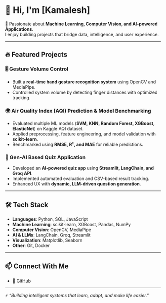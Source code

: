 # 👋 Hi, I'm [Kamalesh]

🚀 Passionate about **Machine Learning, Computer Vision, and AI-powered Applications**.  
I enjoy building projects that bridge data, intelligence, and user experience.  

---

## 🔥 Featured Projects  

### 🎚️ Gesture Volume Control  
- Built a **real-time hand gesture recognition system** using OpenCV and MediaPipe.  
- Controlled system volume by detecting finger distances with optimized tracking.
<!-- [🎥 Demo Video](https://www.youtube.com/watch?v=9iEPzbG-xLE&list=PLMoSUbG1Q_r8jFS04rot-3NzidnV54Z2q)  -->

### 🌍 Air Quality Index (AQI) Prediction & Model Benchmarking  
- Evaluated multiple ML models (**SVM, KNN, Random Forest, XGBoost, ElasticNet**) on Kaggle AQI dataset.  
- Applied preprocessing, feature engineering, and model validation with **scikit-learn**.  
- Benchmarked using **RMSE, R², and MAE** for reliable predictions.  

### 🤖 Gen-AI Based Quiz Application  
- Developed an **AI-powered quiz app** using **Streamlit, LangChain, and Groq API**.  
- Implemented automated evaluation and CSV-based result tracking.  
- Enhanced UX with **dynamic, LLM-driven question generation**.  

---

## 🛠️ Tech Stack  

- **Languages**: Python, SQL, JavaScript  
- **Machine Learning**: scikit-learn, XGBoost, Pandas, NumPy  
- **Computer Vision**: OpenCV, MediaPipe  
- **AI & LLMs**: LangChain, Groq, Streamlit  
- **Visualization**: Matplotlib, Seaborn  
- **Other**: Git, Docker  

---

## 📫 Connect With Me  
<!-- - 💼 [LinkedIn](your-linkedin-url)  -->

- 🐙 [GitHub](your-github-url)
<!-- - ✉️ [Email Me](mailto:your@email.com)   -->  


---

⚡ *“Building intelligent systems that learn, adapt, and make life easier.”*  

